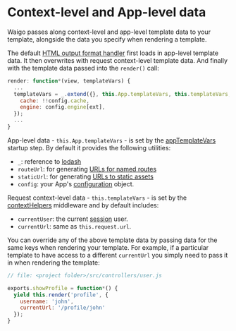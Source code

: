 # Context-level and App-level data

Waigo passes along context-level and app-level template data to your template, alongside the data you specify when rendering a template. 

The default [HTML output format handler](https://github.com/waigo/waigo/blob/master/src/support/outputFormats/html.js) first loads in app-level template data. It then overwrites with request context-level template data. And finally with the template data passed into the `render()` call:

```js
render: function*(view, templateVars) {
  ...
  templateVars = _.extend({}, this.App.templateVars, this.templateVars, templateVars, {
    cache: !!config.cache,
    engine: config.engine[ext],
  });
  ...
}
```

App-level data - `this.App.templateVars` - is set by the [appTemplateVars](https://github.com/waigo/waigo/blob/master/src/support/startup/appTemplateVars.js) startup step. By default it provides the following utilities:

* `_`: reference to [lodash](http://lodash.com)
* `routeUrl`: for generating [URLs for named routes](../Routing/)
* `staticUrl`: for generating [URLs to static assets](../StaticResources/)
* `config`: your App's [configuration](../AppConfiguration/) object.

Request context-level data - `this.templateVars` - is set by the [contextHelpers](https://github.com/waigo/waigo/blob/master/src/support/middleware/contextHelper.js) middleware and by default includes:

* `currentUser`: the current [session](../Sessions/) user.
* `currentUrl`: same as `this.request.url`.

You can override any of the above template data by passing data for the same keys when rendering your template. For example, if a particular template to have access to a different `currentUrl` you simply need to pass it in when rendering the template:

```js
// file: <project folder>/src/controllers/user.js

exports.showProfile = function*() {
  yield this.render('profile', {
    username: 'john',
    currentUrl: '/profile/john'
  });
}
```
